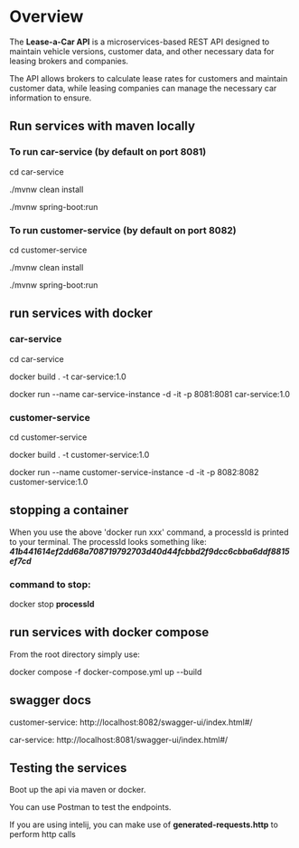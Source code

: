 # Overview
The **Lease-a-Car API** is a microservices-based REST API designed to maintain vehicle versions, customer data, and other necessary data for leasing brokers and companies. 

The API allows brokers to calculate lease rates for customers and maintain customer data, while leasing companies can manage the necessary car information to ensure.

## Run services with maven locally

### To run car-service (by default on port 8081)
cd car-service

./mvnw clean install

./mvnw spring-boot:run

### To run customer-service (by default on port 8082)
cd customer-service

./mvnw clean install

./mvnw spring-boot:run

## run services with docker

### car-service 
cd car-service

docker build . -t car-service:1.0

docker run --name car-service-instance -d -it -p 8081:8081 car-service:1.0

### customer-service
cd customer-service

docker build . -t customer-service:1.0

docker run --name customer-service-instance -d -it -p 8082:8082 customer-service:1.0

## stopping a container
When you use the above 'docker run xxx' command, a processId is printed to your terminal. The processId looks something like: ***41b441614ef2dd68a708719792703d40d44fcbbd2f9dcc6cbba6ddf8815ef7cd***
### command to stop:
docker stop **processId**

## run services with docker compose
From the root directory simply use:

docker compose -f docker-compose.yml up --build

## swagger docs
customer-service: http://localhost:8082/swagger-ui/index.html#/

car-service: http://localhost:8081/swagger-ui/index.html#/

## Testing the services
Boot up the api via maven or docker.

You can use Postman to test the endpoints. 

If you are using intelij, you can make use of **generated-requests.http** to perform http calls



